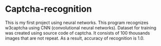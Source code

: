 # Captcha-recognition
This is my first project using neural networks. This program recognizes w3captcha using CNN (convolutional neural networks). Dataset for training was created using source code of captcha. It consists of 100 thousands images that are not repeat. As a result, accuracy of recognition is 1.0. 
